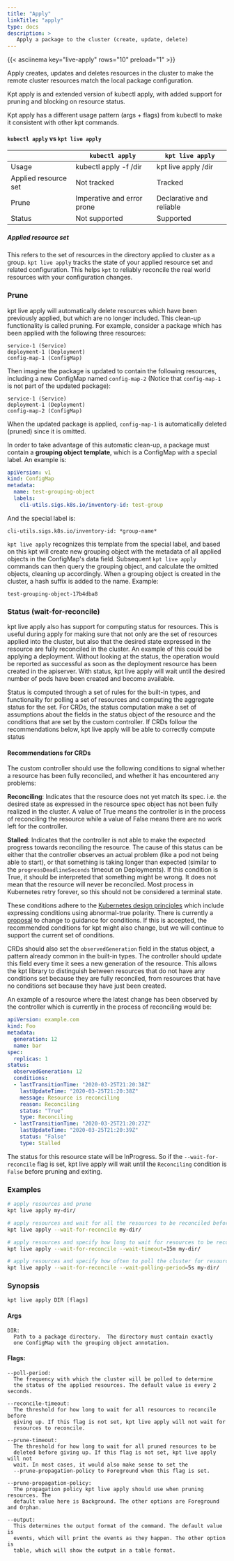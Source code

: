 ```yaml
---
title: "Apply"
linkTitle: "apply"
type: docs
description: >
   Apply a package to the cluster (create, update, delete)
---
```

<!--mdtogo:Short
    Apply a package to the cluster (create, update, delete)
-->

{{< asciinema key="live-apply" rows="10" preload="1" >}}

Apply creates, updates and deletes resources in the cluster to make the remote
cluster resources match the local package configuration.

Kpt apply is and extended version of kubectl apply, with added support
for pruning and blocking on resource status.

Kpt apply has a different usage pattern (args + flags) from kubectl to make
it consistent with other kpt commands.

#### `kubectl apply` vs `kpt live apply`

|                     | `kubectl apply`            | `kpt live apply`          |
|---------------------|----------------------------|---------------------------|
|Usage                | kubectl apply -f /dir      | kpt live apply /dir       |
|Applied resource set | Not tracked                | Tracked                   |
|Prune                | Imperative and error prone | Declarative and reliable  |
|Status               | Not supported              | Supported                 |

##### Applied resource set

This refers to the set of resources in the directory applied to cluster as a
group.  `kpt live apply` tracks the state of your applied resource set and
related configuration. This helps `kpt` to reliably reconcile the real world
resources with your configuration changes.

### Prune

kpt live apply will automatically delete resources which have been
previously applied, but which are no longer included. This clean-up
functionality is called pruning. For example, consider a package
which has been applied with the following three resources:

```
service-1 (Service)
deployment-1 (Deployment)
config-map-1 (ConfigMap)
```

Then imagine the package is updated to contain the following resources,
including a new ConfigMap named `config-map-2` (Notice that `config-map-1`
is not part of the updated package):

```
service-1 (Service)
deployment-1 (Deployment)
config-map-2 (ConfigMap)
```

When the updated package is applied, `config-map-1` is automatically
deleted (pruned) since it is omitted.


In order to take advantage of this automatic clean-up, a package must contain
a **grouping object template**, which is a ConfigMap with a special label. An example is:

```yaml
apiVersion: v1
kind: ConfigMap
metadata:
  name: test-grouping-object
  labels:
    cli-utils.sigs.k8s.io/inventory-id: test-group
```

And the special label is:

```
cli-utils.sigs.k8s.io/inventory-id: *group-name*
```

`kpt live apply` recognizes this template from the special label, and based
on this kpt will create new grouping object with the metadata of all applied
objects in the ConfigMap's data field. Subsequent `kpt live apply` commands can
then query the grouping object, and calculate the omitted objects, cleaning up
accordingly. When a grouping object is created in the cluster, a hash suffix
is added to the name. Example:

```
test-grouping-object-17b4dba8
```

### Status (wait-for-reconcile)

kpt live apply also has support for computing status for resources. This is 
useful during apply for making sure that not only are the set of resources applied
into the cluster, but also that the desired state expressed in the resource are
fully reconciled in the cluster. An example of this could be applying a deployment. Without
looking at the status, the operation would be reported as successful as soon as the
deployment resource has been created in the apiserver. With status, kpt live apply will
wait until the desired number of pods have been created and become available.

Status is computed through a set of rules for the built-in types, and
functionality for polling a set of resources and computing the aggregate status
for the set. For CRDs, the status computation make a set of assumptions about
the fields in the status object of the resource and the conditions that
are set by the custom controller. If CRDs follow the recommendations below, 
kpt live apply will be able to correctly compute status

#### Recommendations for CRDs
The custom controller should use the following conditions to signal whether
a resource has been fully reconciled, and whether it has encountered any 
problems:

**Reconciling**: Indicates that the resource does not yet match its spec. i.e.
the desired state as expressed in the resource spec object has not been
fully realized in the cluster. A value of True means the controller
is in the process of reconciling the resource while a value of False means
there are no work left for the controller.

**Stalled**: Indicates that the controller is not able to make the expected
progress towards reconciling the resource. The cause of this status can be
either that the controller observes an actual problem (like a pod not being
able to start), or that something is taking longer than expected (similar
to the `progressDeadlineSeconds` timeout on Deployments). If this condition
is True, it should be interpreted that something might be wrong. It does not
mean that the resource will never be reconciled. Most process in Kubernetes
retry forever, so this should not be considered a terminal state.

These conditions adhere to the [Kubernetes design principles]
which include expressing conditions using abnormal-true polarity. There is
currently a [proposal] to change to guidance for conditions. If this is 
accepted, the recommended conditions for kpt might also change, but we will 
continue to support the current set of conditions.

CRDs should also set the `observedGeneration` field in the status object, a 
pattern already common in the built-in types. The controller should update
this field every time it sees a new generation of the resource. This allows
the kpt library to distinguish between resources that do not have any
conditions set because they are fully reconciled, from resources that have no
conditions set because they have just been created. 

An example of a resource where the latest change has been observed by
the controller which is currently in the process of reconciling would be:

```yaml
apiVersion: example.com
kind: Foo
metadata:
  generation: 12
  name: bar
spec:
  replicas: 1
status:
  observedGeneration: 12
  conditions:
  - lastTransitionTime: "2020-03-25T21:20:38Z"
    lastUpdateTime: "2020-03-25T21:20:38Z"
    message: Resource is reconciling
    reason: Reconciling
    status: "True"
    type: Reconciling
  - lastTransitionTime: "2020-03-25T21:20:27Z"
    lastUpdateTime: "2020-03-25T21:20:39Z"
    status: "False"
    type: Stalled
```

The status for this resource state will be InProgress. So if the 
`--wait-for-reconcile` flag is set, kpt live apply will wait until 
the `Reconciling` condition is `False` before pruning and exiting.

### Examples
<!--mdtogo:Examples-->
```sh
# apply resources and prune
kpt live apply my-dir/
```

```sh
# apply resources and wait for all the resources to be reconciled before pruning
kpt live apply --wait-for-reconcile my-dir/
```

```sh
# apply resources and specify how long to wait for resources to be reconciled
kpt live apply --wait-for-reconcile --wait-timeout=15m my-dir/
```

```sh
# apply resources and specify how often to poll the cluster for resource status
kpt live apply --wait-for-reconcile --wait-polling-period=5s my-dir/
```
<!--mdtogo-->

### Synopsis
<!--mdtogo:Long-->
```
kpt live apply DIR [flags]
```

#### Args
```
DIR:
  Path to a package directory.  The directory must contain exactly
  one ConfigMap with the grouping object annotation.
```

#### Flags:
```
--poll-period:
  The frequency with which the cluster will be polled to determine 
  the status of the applied resources. The default value is every 2 seconds.

--reconcile-timeout:
  The threshold for how long to wait for all resources to reconcile before
  giving up. If this flag is not set, kpt live apply will not wait for
  resources to reconcile.

--prune-timeout:
  The threshold for how long to wait for all pruned resources to be 
  deleted before giving up. If this flag is not set, kpt live apply will not
  wait. In most cases, it would also make sense to set the 
  --prune-propagation-policy to Foreground when this flag is set.

--prune-propagation-policy:
  The propagation policy kpt live apply should use when pruning resources. The
  default value here is Background. The other options are Foreground and Orphan.

--output:
  This determines the output format of the command. The default value is 
  events, which will print the events as they happen. The other option is 
  table, which will show the output in a table format.
```
<!--mdtogo-->

[Kubernetes design principles]: https://www.google.com/url?q=https://github.com/kubernetes/community/blob/master/contributors/devel/sig-architecture/api-conventions.md%23typical-status-properties&sa=D&ust=1585160635349000&usg=AFQjCNE3ncANdus3xckLj3fkeupwFUoABw
[proposal]: https://github.com/kubernetes/community/pull/4521
